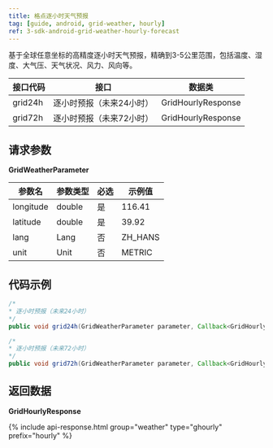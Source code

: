 ```yaml
---
title: 格点逐小时天气预报
tag: [guide, android, grid-weather, hourly]
ref: 3-sdk-android-grid-weather-hourly-forecast
---
```


基于全球任意坐标的高精度逐小时天气预报，精确到3-5公里范围，包括温度、湿度、大气压、天气状况、风力、风向等。

| 接口代码           | 接口     | 数据类             |
| --------------------------- | ---- | ------------------ |
| grid24h | 逐小时预报（未来24小时）| GridHourlyResponse |
| grid72h | 逐小时预报（未来72小时）| GridHourlyResponse |

## 请求参数 

**GridWeatherParameter**

| 参数名   | 参数类型 | 必选 | 示例值 |
| -------- | -------- | ---- | ------ |
| longitude | double | 是 | 116.41 |
| latitude | double | 是 | 39.92 |
| lang | Lang | 否 | ZH_HANS |
| unit | Unit | 否 | METRIC |

## 代码示例

```java
/*
* 逐小时预报（未来24小时）
*/
public void grid24h(GridWeatherParameter parameter, Callback<GridHourlyResponse> callback);

/*
* 逐小时预报（未来72小时）
*/
public void grid72h(GridWeatherParameter parameter, Callback<GridHourlyResponse> callback);
```

## 返回数据

**GridHourlyResponse**

{% include api-response.html group="weather" type="ghourly" prefix="hourly"  %}

